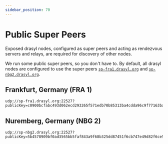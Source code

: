 ```yaml
---
sidebar_position: 70
---
```

# Public Super Peers

Exposed drasyl nodes, configured as super peers and acting as rendezvous servers and relays, are required for discovery of other nodes.

We run some public super peers, so you don't have to.
By default, all drasyl nodes are configured to use the super peers [`sp-fra1.drasyl.org`](#frankfurt-germany-fra-1)
and [`sp-nbg2.drasyl.org`](#nuremberg-germany-nbg-2).


## Frankfurt, Germany (FRA 1)

```
udp://sp-fra1.drasyl.org:22527?publicKey=c0900bcfabc493d062ecd293265f571edb70b85313ba4cdda96c9f77163ba62d&networkId=1
```

## Nuremberg, Germany (NBG 2)

```
udp://sp-nbg2.drasyl.org:22527?publicKey=5b4578909bf0ad3565bb5faf843a9f68b325dd87451f6cb747e49d82f6ce5f4c&networkId=1
```
